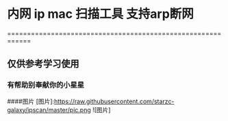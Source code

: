 # 内网 ip mac 扫描工具 支持arp断网
============================================================
## 仅供参考学习使用
### 有帮助别奉献你的小星星
####图片
[图片]:https://raw.githubusercontent.com/starzc-galaxy/ipscan/master/pic.png
![图片]